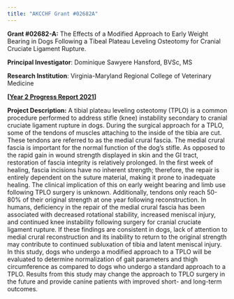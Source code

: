 ```yaml
---
title: "AKCCHF Grant #02682A"
---
```

**Grant #02682-A:**  The Effects of a Modified Approach to Early Weight Bearing in Dogs Following a Tibeal Plateau Leveling Osteotomy for Cranial Cruciate Ligament Rupture. 

**Principal Investigator**: Dominique Sawyere Hansford, BVSc, MS

**Research Institution**: Virginia-Maryland Regional College of Veterinary Medicine

**[[Year 2 Progress Report 2021](/files/akc02682amy2summary.pdf)]**

**Project Description:** A tibial plateau leveling osteotomy (TPLO) is a common procedure performed to address stifle (knee) instability secondary to cranial cruciate ligament rupture in dogs. During the surgical approach for a TPLO, some of the tendons of muscles attaching to the inside of the tibia are cut. These tendons are referred to as the medial crural fascia. The medial crural fascia is important for the normal function of the dog’s stifle. As opposed to the rapid gain in wound strength displayed in skin and the GI tract, restoration of fascia integrity is relatively prolonged. In the first week of healing, fascia incisions have no inherent strength; therefore, the repair is entirely dependent on the suture material, making it prone to inadequate healing. The clinical implication of this on early weight bearing and limb use following TPLO surgery is unknown. Additionally, tendons only reach 50-80% of their original strength at one year following reconstruction. In humans, deficiency in the repair of the medial crural fascia has been associated with decreased rotational stability, increased meniscal injury, and continued knee instability following surgery for cranial cruciate ligament rupture. If these findings are consistent in dogs, lack of attention to medial crural reconstruction and its inability to return to the original strength may contribute to continued subluxation of tibia and latent meniscal injury. In this study, dogs who undergo a modified approach to a TPLO will be evaluated to determine normalization of gait parameters and thigh circumference as compared to dogs who undergo a standard approach to a TPLO. Results from this study may change the approach to TPLO surgery in the future and provide canine patients with improved short- and long-term outcomes.